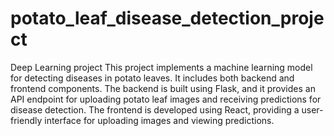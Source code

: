 # potato_leaf_disease_detection_project
 Deep Learning project
This project implements a machine learning model for detecting diseases in potato leaves. It includes both backend and frontend components. The backend is built using Flask, and it provides an API endpoint for uploading potato leaf images and receiving predictions for disease detection. The frontend is developed using React, providing a user-friendly interface for uploading images and viewing predictions.